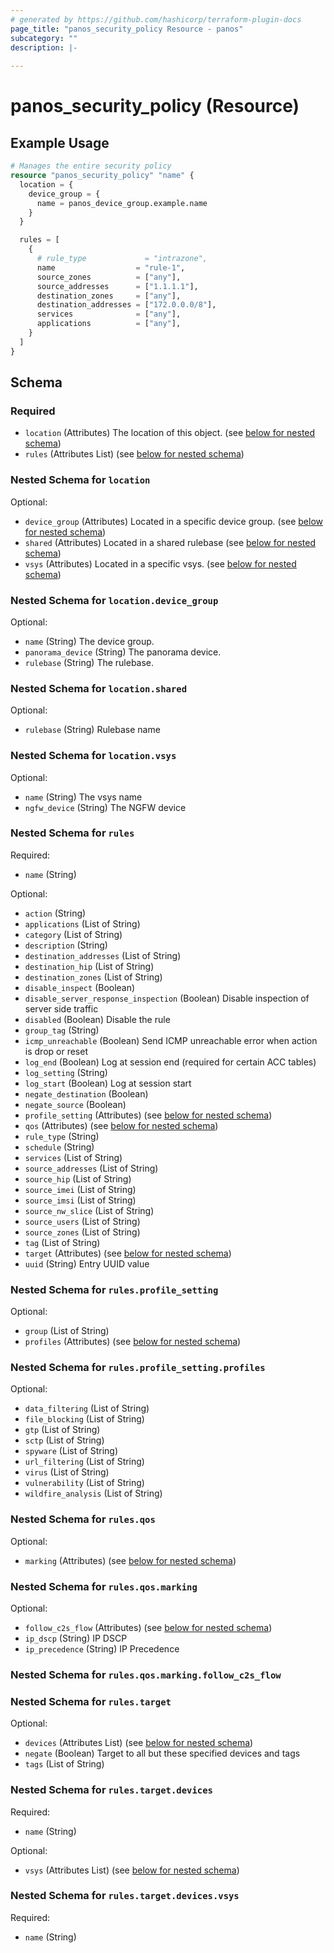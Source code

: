 ```yaml
---
# generated by https://github.com/hashicorp/terraform-plugin-docs
page_title: "panos_security_policy Resource - panos"
subcategory: ""
description: |-
  
---
```


# panos_security_policy (Resource)



## Example Usage

```terraform
# Manages the entire security policy
resource "panos_security_policy" "name" {
  location = {
    device_group = {
      name = panos_device_group.example.name
    }
  }

  rules = [
    {
      # rule_type             = "intrazone",
      name                  = "rule-1",
      source_zones          = ["any"],
      source_addresses      = ["1.1.1.1"],
      destination_zones     = ["any"],
      destination_addresses = ["172.0.0.0/8"],
      services              = ["any"],
      applications          = ["any"],
    }
  ]
}
```

<!-- schema generated by tfplugindocs -->
## Schema

### Required

- `location` (Attributes) The location of this object. (see [below for nested schema](#nestedatt--location))
- `rules` (Attributes List) (see [below for nested schema](#nestedatt--rules))

<a id="nestedatt--location"></a>
### Nested Schema for `location`

Optional:

- `device_group` (Attributes) Located in a specific device group. (see [below for nested schema](#nestedatt--location--device_group))
- `shared` (Attributes) Located in a shared rulebase (see [below for nested schema](#nestedatt--location--shared))
- `vsys` (Attributes) Located in a specific vsys. (see [below for nested schema](#nestedatt--location--vsys))

<a id="nestedatt--location--device_group"></a>
### Nested Schema for `location.device_group`

Optional:

- `name` (String) The device group.
- `panorama_device` (String) The panorama device.
- `rulebase` (String) The rulebase.


<a id="nestedatt--location--shared"></a>
### Nested Schema for `location.shared`

Optional:

- `rulebase` (String) Rulebase name


<a id="nestedatt--location--vsys"></a>
### Nested Schema for `location.vsys`

Optional:

- `name` (String) The vsys name
- `ngfw_device` (String) The NGFW device



<a id="nestedatt--rules"></a>
### Nested Schema for `rules`

Required:

- `name` (String)

Optional:

- `action` (String)
- `applications` (List of String)
- `category` (List of String)
- `description` (String)
- `destination_addresses` (List of String)
- `destination_hip` (List of String)
- `destination_zones` (List of String)
- `disable_inspect` (Boolean)
- `disable_server_response_inspection` (Boolean) Disable inspection of server side traffic
- `disabled` (Boolean) Disable the rule
- `group_tag` (String)
- `icmp_unreachable` (Boolean) Send ICMP unreachable error when action is drop or reset
- `log_end` (Boolean) Log at session end (required for certain ACC tables)
- `log_setting` (String)
- `log_start` (Boolean) Log at session start
- `negate_destination` (Boolean)
- `negate_source` (Boolean)
- `profile_setting` (Attributes) (see [below for nested schema](#nestedatt--rules--profile_setting))
- `qos` (Attributes) (see [below for nested schema](#nestedatt--rules--qos))
- `rule_type` (String)
- `schedule` (String)
- `services` (List of String)
- `source_addresses` (List of String)
- `source_hip` (List of String)
- `source_imei` (List of String)
- `source_imsi` (List of String)
- `source_nw_slice` (List of String)
- `source_users` (List of String)
- `source_zones` (List of String)
- `tag` (List of String)
- `target` (Attributes) (see [below for nested schema](#nestedatt--rules--target))
- `uuid` (String) Entry UUID value

<a id="nestedatt--rules--profile_setting"></a>
### Nested Schema for `rules.profile_setting`

Optional:

- `group` (List of String)
- `profiles` (Attributes) (see [below for nested schema](#nestedatt--rules--profile_setting--profiles))

<a id="nestedatt--rules--profile_setting--profiles"></a>
### Nested Schema for `rules.profile_setting.profiles`

Optional:

- `data_filtering` (List of String)
- `file_blocking` (List of String)
- `gtp` (List of String)
- `sctp` (List of String)
- `spyware` (List of String)
- `url_filtering` (List of String)
- `virus` (List of String)
- `vulnerability` (List of String)
- `wildfire_analysis` (List of String)



<a id="nestedatt--rules--qos"></a>
### Nested Schema for `rules.qos`

Optional:

- `marking` (Attributes) (see [below for nested schema](#nestedatt--rules--qos--marking))

<a id="nestedatt--rules--qos--marking"></a>
### Nested Schema for `rules.qos.marking`

Optional:

- `follow_c2s_flow` (Attributes) (see [below for nested schema](#nestedatt--rules--qos--marking--follow_c2s_flow))
- `ip_dscp` (String) IP DSCP
- `ip_precedence` (String) IP Precedence

<a id="nestedatt--rules--qos--marking--follow_c2s_flow"></a>
### Nested Schema for `rules.qos.marking.follow_c2s_flow`




<a id="nestedatt--rules--target"></a>
### Nested Schema for `rules.target`

Optional:

- `devices` (Attributes List) (see [below for nested schema](#nestedatt--rules--target--devices))
- `negate` (Boolean) Target to all but these specified devices and tags
- `tags` (List of String)

<a id="nestedatt--rules--target--devices"></a>
### Nested Schema for `rules.target.devices`

Required:

- `name` (String)

Optional:

- `vsys` (Attributes List) (see [below for nested schema](#nestedatt--rules--target--devices--vsys))

<a id="nestedatt--rules--target--devices--vsys"></a>
### Nested Schema for `rules.target.devices.vsys`

Required:

- `name` (String)
